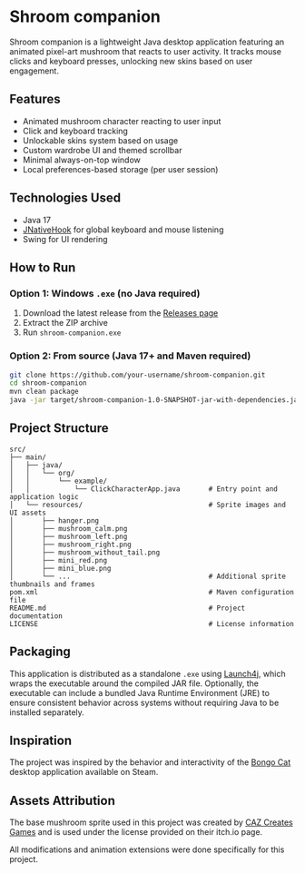 # Shroom companion

Shroom companion is a lightweight Java desktop application featuring an animated pixel-art mushroom that reacts to user activity. It tracks mouse clicks and keyboard presses, unlocking new skins based on user engagement.

## Features

- Animated mushroom character reacting to user input
- Click and keyboard tracking
- Unlockable skins system based on usage
- Custom wardrobe UI and themed scrollbar
- Minimal always-on-top window
- Local preferences-based storage (per user session)

## Technologies Used

- Java 17
- [JNativeHook](https://github.com/kwhat/jnativehook) for global keyboard and mouse listening
- Swing for UI rendering

## How to Run

### Option 1: Windows `.exe` (no Java required)

1. Download the latest release from the [Releases page](https://github.com/annasozonova/shroom-companion/releases)
2. Extract the ZIP archive
3. Run `shroom-companion.exe`

### Option 2: From source (Java 17+ and Maven required)

```bash
git clone https://github.com/your-username/shroom-companion.git
cd shroom-companion
mvn clean package
java -jar target/shroom-companion-1.0-SNAPSHOT-jar-with-dependencies.jar
```
## Project Structure

```plaintext
src/
├── main/
│   ├── java/                       
│   │   └── org/
│   │       └── example/
│   │           └── ClickCharacterApp.java       # Entry point and application logic
│   └── resources/                               # Sprite images and UI assets
│       ├── hanger.png
│       ├── mushroom_calm.png
│       ├── mushroom_left.png
│       ├── mushroom_right.png
│       ├── mushroom_without_tail.png
│       ├── mini_red.png
│       ├── mini_blue.png
│       └── ...                                  # Additional sprite thumbnails and frames
pom.xml                                          # Maven configuration file
README.md                                        # Project documentation
LICENSE                                          # License information
```
## Packaging

This application is distributed as a standalone `.exe` using [Launch4j](http://launch4j.sourceforge.net/), which wraps the executable around the compiled JAR file. Optionally, the executable can include a bundled Java Runtime Environment (JRE) to ensure consistent behavior across systems without requiring Java to be installed separately.

## Inspiration

The project was inspired by the behavior and interactivity of the [Bongo Cat](https://store.steampowered.com/app/3419430/Bongo_Cat/) desktop application available on Steam.

## Assets Attribution

The base mushroom sprite used in this project was created by [CAZ Creates Games](https://caz-creates-games.itch.io/) and is used under the license provided on their itch.io page.

All modifications and animation extensions were done specifically for this project.


